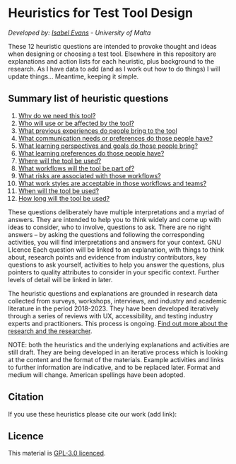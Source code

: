 # Heuristics for Test Tool Design
_Developed by: [Isabel Evans](mailto:isabel.evans.17@um.edu.mt) - University of Malta_

These 12 heuristic questions are intended to provoke thought and ideas when designing or choosing a test tool. Elsewhere in this repository are explanations and action lists for each heuristic, plus background to the research. As I have data to add (and as I work out how to do things) I will update things... Meantime, keeping it simple.

## Summary list of heuristic questions
1. [Why do we need this tool?](H01-why-do-we-need-this-tool.md)
2. [Who will use or be affected by the tool?](H02-Who-will-use-or-be-affected-by-this-tool.md)
3. [What previous experiences do people bring to the tool](H03-What-previous-experiences-do-people-bring-to-the-tool.md)
4. [What communication needs or preferences do those people have?](H04-What-communication-needs-or-preferences-do-those-people-have.md)
5. [What learning perspectives and goals do those people bring?](H05-What-learning-perspectives-and-goals-do-those-people-bring.md)
6. [What learning preferences do those people have?](H06-What-learning-preferences-do-those-people-have.md)
7. [Where will the tool be used?](H07-Where-will-the-tool-be-used.md)
8. [What workflows will the tool be part of?](H08-What-workflows-will-the-tool-be-part-of.md)
9. [What risks are associated with those workflows?](H09-What-risks-are-associated-with-those-workflows.md)
10. [What work styles are acceptable in those workflows and teams?](H10-What-work-styles-are-acceptable-in-those-workflows-and-teams.md)
11. [When will the tool be used?](H11-When-will-the-tool-be-used.md)
12. [How long will the tool be used?](H12-How-long-will-the-tool-be-used.md)


These questions deliberately have multiple interpretations and a myriad of answers. They are intended to help you to think widely and come up with ideas to consider, who to involve, questions to ask. There are no right answers – by asking the questions and following the corresponding activities, you will find interpretations and answers for your context.
GNU LIcence
Each question will be linked to an explanation, with things to think about, research points and evidence from industry contributors, key questions to ask yourself, activities to help you answer the questions, plus pointers to quality attributes to consider in your specific context. Further levels of detail will be linked in later.

The heuristic questions and explanations are grounded in research data collected from surveys, workshops, interviews, and industry and academic literature in the period 2018-2023. They have been developed iteratively through a series of reviews with UX, accessibility, and testing industry experts and practitioners. This process is ongoing. [Find out more about the research and the researcher](About-the-research-and-researcher.md).

NOTE: both the heuristics and the underlying explanations and activities are still draft. They are being developed in an iterative process which is looking at the content and the format of the materials. Example activities and links to further information are indicative, and to be replaced later. Format and medium will change. American spellings have been adopted.

## Citation
If you use these heuristics please cite our work (add link): 

## Licence
This material is [GPL-3.0 licenced](licence). 
